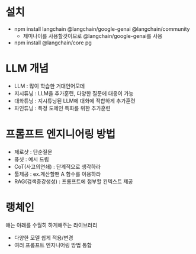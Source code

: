 
# 설치
- npm install langchain @langchain/google-genai @langchain/community   
   - 제미나이를 사용할것이므로 @langchain/google-genai를 사용 
- npm install @langchain/core pg

# LLM 개념
- LLM : 많이 학습한 거대언어모데 
- 지시튜닝 : LLM을 추가훈련, 다양한 질문에 대응이 가능
- 대화튜닝 : 지시튜닝된 LLM에 대화에 적합하게 추가훈련
- 파인튜닝 : 특정 도메인 특화를 위한 추가훈련

# 프롬프트 엔지니어링 방법
- 제로샷 : 단순질문
- 퓨샷 : 예시 드림
- CoT(사고의연쇄) : 단계적으로 생각하라
- 툴제공 : ex.계산할땐 A 함수를 이용하라
- RAG(검색증강생성) : 프롬프트에 첨부할 컨텍스트 제공

# 랭체인
얘는 아래를 수월히 하게해주는 라이브러리
- 다양한 모델 쉽게 적용/변경
- 여러 프롬프트 엔지니어링 방법 통합
